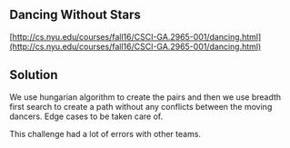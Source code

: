 ## Dancing Without Stars

[http://cs.nyu.edu/courses/fall16/CSCI-GA.2965-001/dancing.html](http://cs.nyu.edu/courses/fall16/CSCI-GA.2965-001/dancing.html)

## Solution

We use hungarian algorithm to create the pairs and then we use breadth first search to create a path without any conflicts between the moving dancers. Edge cases to be taken care of.

This challenge had a lot of errors with other teams.
